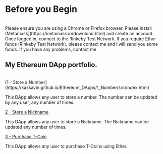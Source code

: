 # Before you Begin
<br/>
Please ensure you are using a Chrome or Firefox browser. Please install [Metamask](https://metamask.io/download.html) and create an account. Once logged in, connect to the Rinkeby Test Network. If you require Ether funds (Rinkeby Test Network), please contact me and I will send you some funds. If you have any problems, contact me. 

## My Ethereum DApp portfolio.
<br/>
[1 - Store a Number](https://kassavin.github.io/Ethereum_DApps/1_Number/src/index.html)

This DApp allows any user to store a number. The number can be updated by any user, any number of times.

[2 - Store a Nickname](https://kassavin.github.io/Ethereum_DApps/2_Nickname/src/index.html)

This DApp allows any user to store a Nickname. The Nickname can be updated any number of times.

[3 - Purchase T-Coin](https://kassavin.github.io/T_Coin)

This DApp allows any user to purchase T-Coins using Ether. 

